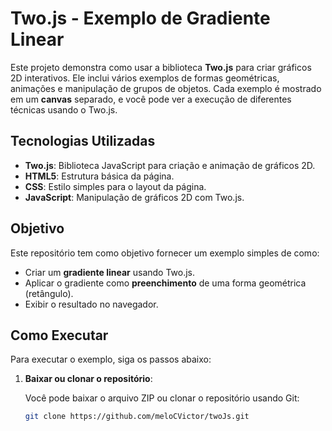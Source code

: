 # Two.js - Exemplo de Gradiente Linear

Este projeto demonstra como usar a biblioteca **Two.js** para criar gráficos 2D interativos. Ele inclui vários exemplos de formas geométricas, animações e manipulação de grupos de objetos. Cada exemplo é mostrado em um **canvas** separado, e você pode ver a execução de diferentes técnicas usando o Two.js.

## Tecnologias Utilizadas

- **Two.js**: Biblioteca JavaScript para criação e animação de gráficos 2D.
- **HTML5**: Estrutura básica da página.
- **CSS**: Estilo simples para o layout da página.
- **JavaScript**: Manipulação de gráficos 2D com Two.js.

## Objetivo

Este repositório tem como objetivo fornecer um exemplo simples de como:

- Criar um **gradiente linear** usando Two.js.
- Aplicar o gradiente como **preenchimento** de uma forma geométrica (retângulo).
- Exibir o resultado no navegador.

## Como Executar

Para executar o exemplo, siga os passos abaixo:

1. **Baixar ou clonar o repositório**:

   Você pode baixar o arquivo ZIP ou clonar o repositório usando Git:

   ```bash
   git clone https://github.com/meloCVictor/twoJs.git

